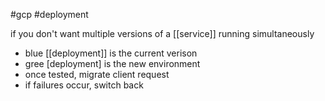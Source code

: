 #gcp #deployment 

if you don't want multiple versions of a [[service]] running simultaneously
- blue [[deployment]] is the current verison
- gree [deployment] is the new environment
- once tested, migrate client request
- if failures occur, switch back